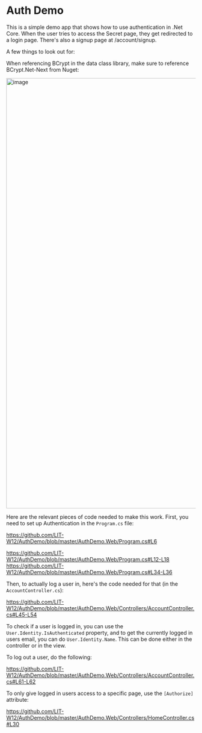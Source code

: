 # Auth Demo

This is a simple demo app that shows how to use authentication in .Net Core. When the user tries to access the Secret page, they get redirected to a login page. There's also a signup page at /account/signup.

A few things to look out for:

When referencing BCrypt in the data class library, make sure to reference BCrypt.Net-Next from Nuget:

<img width="1144" alt="image" src="https://github.com/LITW11/AuthDemo/assets/159099703/9259f1a9-52d0-45fe-a9c0-b328d3c85c2e">

Here are the relevant pieces of code needed to make this work. First, you need to set up Authentication in the `Program.cs` file:

https://github.com/LIT-W12/AuthDemo/blob/master/AuthDemo.Web/Program.cs#L6

https://github.com/LIT-W12/AuthDemo/blob/master/AuthDemo.Web/Program.cs#L12-L18
\
https://github.com/LIT-W12/AuthDemo/blob/master/AuthDemo.Web/Program.cs#L34-L36

Then, to actually log a user in, here's the code needed for that (in the `AccountController.cs`):

https://github.com/LIT-W12/AuthDemo/blob/master/AuthDemo.Web/Controllers/AccountController.cs#L45-L54

To check if a user is logged in, you can use the `User.Identity.IsAuthenticated` property, and to get the currently logged in users email, you can do `User.Identity.Name`. This can be done either in the controller or in the view.

To log out a user, do the following:

https://github.com/LIT-W12/AuthDemo/blob/master/AuthDemo.Web/Controllers/AccountController.cs#L61-L62

To only give logged in users access to a specific page, use the `[Authorize]` attribute:

https://github.com/LIT-W12/AuthDemo/blob/master/AuthDemo.Web/Controllers/HomeController.cs#L30
